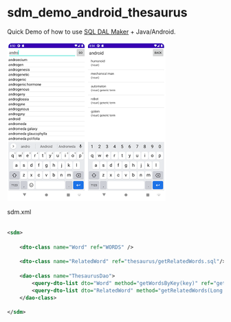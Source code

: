 # sdm_demo_android_thesaurus
Quick Demo of how to use [SQL DAL Maker](https://github.com/panedrone/sqldalmaker) + Java/Android.

![demo-android1.png](demo-android1.png)

sdm.xml

```xml

<sdm>

    <dto-class name="Word" ref="WORDS" />

    <dto-class name="RelatedWord" ref="thesaurus/getRelatedWords.sql"/>

    <dao-class name="ThesaurusDao">
        <query-dto-list dto="Word" method="getWordsByKey(key)" ref="getWordsByKey.sql"/>
        <query-dto-list dto="RelatedWord" method="getRelatedWords(Long w_id)"/>
    </dao-class>

</sdm>
```
